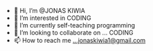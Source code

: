 - 👋 Hi, I’m @JONAS KIWIA
- 👀 I’m interested in CODING
- 🌱 I’m currently self-teaching programming
- 💞️ I’m looking to collaborate on ... CODING
- 📫 How to reach me ...jonaskiwia1@gmail.com

<!---
kibali-cell/kibali-cell is a ✨ special ✨ repository because its `README.md` (this file) appears on your GitHub profile.
You can click the Preview link to take a look at your changes.
--->
